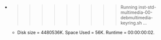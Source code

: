 * >>>>>>>>> Running inst-std-multimedia-00-debmultimedia-keyring.sh ...
  * Disk size = 4480536K. Space Used = 56K. Runtime = 00:00:00:02.
